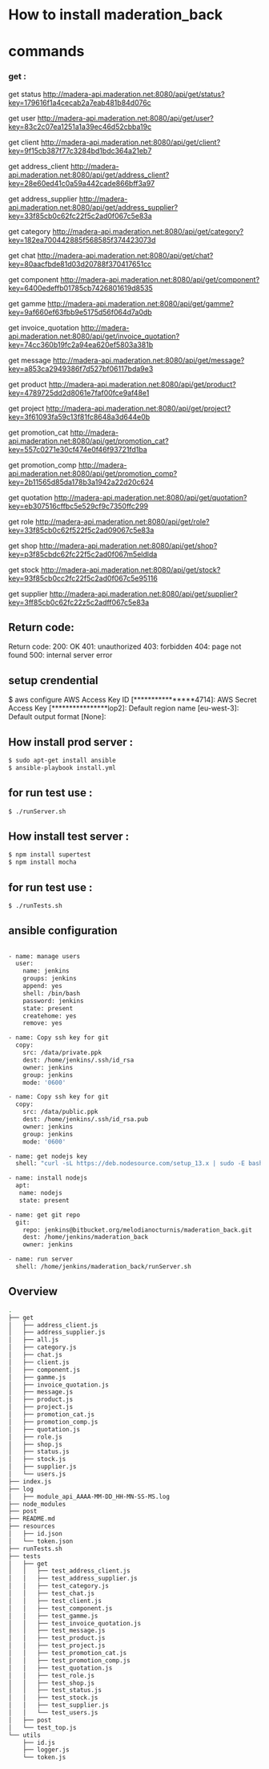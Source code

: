 # How to install maderation_back


# commands
### get :
get status
http://madera-api.maderation.net:8080/api/get/status?key=179616f1a4cecab2a7eab481b84d076c

get user
http://madera-api.maderation.net:8080/api/get/user?key=83c2c07ea1251a1a39ec46d52cbba19c

get client
http://madera-api.maderation.net:8080/api/get/client?key=9f15cb387f77c3284bd1bdc364a21eb7

get address_client
http://madera-api.maderation.net:8080/api/get/address_client?key=28e60ed41c0a59a442cade866bff3a97

get address_supplier
http://madera-api.maderation.net:8080/api/get/address_supplier?key=33f85cb0c62fc22f5c2ad0f067c5e83a

get category
http://madera-api.maderation.net:8080/api/get/category?key=182ea700442885f568585f374423073d

get chat
http://madera-api.maderation.net:8080/api/get/chat?key=80aacfbde81d03d20788f370417651cc

get component
http://madera-api.maderation.net:8080/api/get/component?key=6400edeffb01785cb7426801619d8535

get gamme
http://madera-api.maderation.net:8080/api/get/gamme?key=9af660ef63fbb9e5175d56f064d7a0db

get invoice_quotation
http://madera-api.maderation.net:8080/api/get/invoice_quotation?key=74cc360b19fc2a94ea620ef5803a381b

get message
http://madera-api.maderation.net:8080/api/get/message?key=a853ca2949386f7d527bf06117bda9e3

get product
http://madera-api.maderation.net:8080/api/get/product?key=4789725dd2d8061e7faf00fce9af48e1

get project
http://madera-api.maderation.net:8080/api/get/project?key=3f61093fa59c13f81fc8648a3d644e0b

get promotion_cat
http://madera-api.maderation.net:8080/api/get/promotion_cat?key=557c0271e30cf474e0f46f93721fd1ba

get promotion_comp
http://madera-api.maderation.net:8080/api/get/promotion_comp?key=2b11565d85da178b3a1942a22d20c624

get quotation
http://madera-api.maderation.net:8080/api/get/quotation?key=eb307516cffbc5e529cf9c7350ffc299

get role
http://madera-api.maderation.net:8080/api/get/role?key=33f85cb0c62f522f5c2ad09067c5e83a

get shop
http://madera-api.maderation.net:8080/api/get/shop?key=p3f85cbdc62fc22f5c2ad0f067m5eldlda

get stock
http://madera-api.maderation.net:8080/api/get/stock?key=93f85cb0cc2fc22f5c2ad0f067c5e95116

get supplier
http://madera-api.maderation.net:8080/api/get/supplier?key=3ff85cb0c62fc22z5c2adff067c5e83a

## Return code:
Return code:
200: OK
401: unauthorized
403: forbidden
404: page not found
500: internal server error

## setup crendential
$ aws configure
AWS Access Key ID [****************4714]:
AWS Secret Access Key [****************lop2]:
Default region name [eu-west-3]:
Default output format [None]:

## How install prod server :
```bash
$ sudo apt-get install ansible
$ ansible-playbook install.yml
```
## for run test use :
```bash
$ ./runServer.sh
```

## How install test server :
```bash
$ npm install supertest
$ npm install mocha
```
## for run test use :
```bash
$ ./runTests.sh 
```

## ansible configuration
```bash

- name: manage users
  user:
    name: jenkins
    groups: jenkins
    append: yes
    shell: /bin/bash
    password: jenkins
    state: present
    createhome: yes
    remove: yes

- name: Copy ssh key for git
  copy:
    src: /data/private.ppk
    dest: /home/jenkins/.ssh/id_rsa
    owner: jenkins
    group: jenkins
    mode: '0600'

- name: Copy ssh key for git
  copy:
    src: /data/public.ppk
    dest: /home/jenkins/.ssh/id_rsa.pub
    owner: jenkins
    group: jenkins
    mode: '0600'

- name: get nodejs key
  shell: "curl -sL https://deb.nodesource.com/setup_13.x | sudo -E bash -"

- name: install nodejs
  apt:
   name: nodejs
   state: present

- name: get git repo
  git:
    repo: jenkins@bitbucket.org/melodianocturnis/maderation_back.git
    dest: /home/jenkins/maderation_back
    owner: jenkins

- name: run server
  shell: /home/jenkins/maderation_back/runServer.sh
```

## Overview
```bash
.
├── get
│   ├── address_client.js
│   ├── address_supplier.js
│   ├── all.js
│   ├── category.js
│   ├── chat.js
│   ├── client.js
│   ├── component.js
│   ├── gamme.js
│   ├── invoice_quotation.js
│   ├── message.js
│   ├── product.js
│   ├── project.js
│   ├── promotion_cat.js
│   ├── promotion_comp.js
│   ├── quotation.js
│   ├── role.js
│   ├── shop.js
│   ├── status.js
│   ├── stock.js
│   ├── supplier.js
│   └── users.js
├── index.js
├── log
│   ├── module_api_AAAA-MM-DD_HH-MN-SS-MS.log
├── node_modules
├── post
├── README.md
├── resources
│   ├── id.json
│   └── token.json
├── runTests.sh
├── tests
│   ├── get
│   │   ├── test_address_client.js
│   │   ├── test_address_supplier.js
│   │   ├── test_category.js
│   │   ├── test_chat.js
│   │   ├── test_client.js
│   │   ├── test_component.js
│   │   ├── test_gamme.js
│   │   ├── test_invoice_quotation.js
│   │   ├── test_message.js
│   │   ├── test_product.js
│   │   ├── test_project.js
│   │   ├── test_promotion_cat.js
│   │   ├── test_promotion_comp.js
│   │   ├── test_quotation.js
│   │   ├── test_role.js
│   │   ├── test_shop.js
│   │   ├── test_status.js
│   │   ├── test_stock.js
│   │   ├── test_supplier.js
│   │   └── test_users.js
│   ├── post
│   └── test_top.js
└── utils
    ├── id.js
    ├── logger.js
    └── token.js
```

